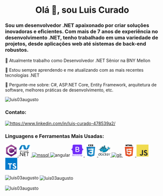 <h1 align="center">Olá 👋, sou Luis Curado</h1>
<h3>Sou um desenvolvedor .NET apaixonado por criar soluções inovadoras e eficientes. Com mais de 7 anos de experiência no desenvolvimento .NET, tenho trabalhado em uma variedade de projetos, desde aplicações web até sistemas de back-end robustos.</h3>

<p>💼 Atualmente trabalho como Desenvolvedor .NET Sênior na BNY Mellon</p>
<p>🌱 Estou sempre aprendendo e me atualizando com as mais recentes tecnologias .NET</p>
<p>💬 Pergunte-me sobre: C#, ASP.NET Core, Entity Framework, arquitetura de software, melhores práticas de desenvolvimento, etc.</p>

<p align="left"> <img src="https://komarev.com/ghpvc/?username=luis03augusto&label=Profile%20views&color=0e75b6&style=flat" alt="luis03augusto" /> </p>

<h3 align="left">Contato:</h3>
<p align="left">
<a href="https://linkedin.com/in/https://www.linkedin.com/in/luis-curado-478539a2/" target="blank"><img align="center" src="https://raw.githubusercontent.com/rahuldkjain/github-profile-readme-generator/master/src/images/icons/Social/linked-in-alt.svg" alt="https://www.linkedin.com/in/luis-curado-478539a2/" height="30" width="40" /></a>
</p>

<h3 align="left">Linguagens e Ferramentas Mais Usadas:</h3>
<p align="left">
  <a href="https://www.w3schools.com/cs/" target="_blank" rel="noreferrer"> <img src="https://raw.githubusercontent.com/devicons/devicon/master/icons/csharp/csharp-original.svg" alt="csharp" width="40" height="40"/> </a>
  <a href="https://dotnet.microsoft.com/" target="_blank" rel="noreferrer"> <img src="https://raw.githubusercontent.com/devicons/devicon/master/icons/dot-net/dot-net-original-wordmark.svg" alt="dotnet" width="40" height="40"/> </a>
  <a href="https://www.microsoft.com/en-us/sql-server" target="_blank" rel="noreferrer"> <img src="https://www.svgrepo.com/show/303229/microsoft-sql-server-logo.svg" alt="mssql" width="40" height="40"/> </a
  <a href="https://angular.io" target="_blank" rel="noreferrer"> <img src="https://angular.io/assets/images/logos/angular/angular.svg" alt="angular" width="40" height="40"/> </a> 
  <a href="https://getbootstrap.com" target="_blank" rel="noreferrer"> <img src="https://raw.githubusercontent.com/devicons/devicon/master/icons/bootstrap/bootstrap-plain-wordmark.svg" alt="bootstrap" width="40" height="40"/> </a>  
  <a href="https://www.w3schools.com/css/" target="_blank" rel="noreferrer"> <img src="https://raw.githubusercontent.com/devicons/devicon/master/icons/css3/css3-original-wordmark.svg" alt="css3" width="40" height="40"/> </a> 
  <a href="https://www.docker.com/" target="_blank" rel="noreferrer"> <img src="https://raw.githubusercontent.com/devicons/devicon/master/icons/docker/docker-original-wordmark.svg" alt="docker" width="40" height="40"/> </a>  
  <a href="https://git-scm.com/" target="_blank" rel="noreferrer"> <img src="https://www.vectorlogo.zone/logos/git-scm/git-scm-icon.svg" alt="git" width="40" height="40"/> </a> 
  <a href="https://www.w3.org/html/" target="_blank" rel="noreferrer"> <img src="https://raw.githubusercontent.com/devicons/devicon/master/icons/html5/html5-original-wordmark.svg" alt="html5" width="40" height="40"/> </a> 
  <a href="https://developer.mozilla.org/en-US/docs/Web/JavaScript" target="_blank" rel="noreferrer"> <img src="https://raw.githubusercontent.com/devicons/devicon/master/icons/javascript/javascript-original.svg" alt="javascript" width="40" height="40"/> </a>  
  <a href="https://www.typescriptlang.org/" target="_blank" rel="noreferrer"> <img src="https://raw.githubusercontent.com/devicons/devicon/master/icons/typescript/typescript-original.svg" alt="typescript" width="40" height="40"/> </a> </p>

<p><img align="left" src="https://github-readme-stats.vercel.app/api/top-langs?username=luis03augusto&show_icons=true&locale=en&layout=compact" alt="luis03augusto" /></p>

<p>&nbsp;<img align="center" src="https://github-readme-stats.vercel.app/api?username=luis03augusto&show_icons=true&locale=en" alt="luis03augusto" /></p>

<p><img align="center" src="https://github-readme-streak-stats.herokuapp.com/?user=luis03augusto&" alt="luis03augusto" /></p>
